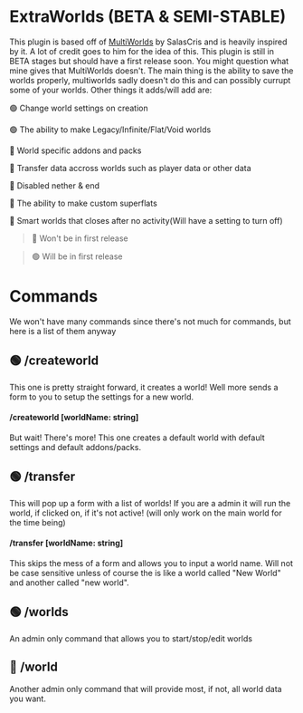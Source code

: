 # ExtraWorlds (BETA & SEMI-STABLE)

This plugin is based off of [MultiWorlds](https://github.com/salasxd/multiworlds) by SalasCris and is heavily inspired by it. A lot of credit goes to him for the idea of this. This plugin is still in BETA stages but should have a first release soon. You might question what mine gives that MultiWorlds doesn't. The main thing is the ability to save the worlds properly, multiworlds sadly doesn't do this and can possibly currupt some of your worlds. Other things it adds/will add are:

🟢 Change world settings on creation

🟢 The ability to make Legacy/Infinite/Flat/Void worlds

🔴 World specific addons and packs

🔴 Transfer data accross worlds such as player data or other data

🔴 Disabled nether & end

🔴 The ability to make custom superflats

🔴 Smart worlds that closes after no activity(Will have a setting to turn off)

> 🔴 Won't be in first release

> 🟢 Will be in first release

# Commands

We won't have many commands since there's not much for commands, but here is a list of them anyway

## 🟢 /createworld

This one is pretty straight forward, it creates a world! Well more sends a form to you to setup the settings for a new world.

#### /createworld [worldName: string]

But wait! There's more! This one creates a default world with default settings and default addons/packs.

## 🟢 /transfer

This will pop up a form with a list of worlds! If you are a admin it will run the world, if clicked on, if it's not active! (will only work on the main world for the time being)

#### /transfer [worldName: string]

This skips the mess of a form and allows you to input a world name. Will not be case sensitive unless of course the is like a world called "New World" and another called "new world".

## 🟢 /worlds

An admin only command that allows you to start/stop/edit worlds

## 🔴 /world

Another admin only command that will provide most, if not, all world data you want.
